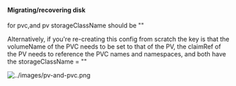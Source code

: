#### Migrating/recovering disk

for pvc,and pv
storageClassName should be ""

Alternatively, if you're re-creating
this config from scratch the key is that the 
volumeName of the PVC needs to be set to that of the PV,
the claimRef of the PV needs to reference the PVC names and namespaces,
and both have the storageClassName = ""


![../images/pv-and-pvc.png](./../pv-and-pvc.png)
